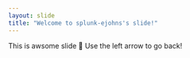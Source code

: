 ```yaml
---
layout: slide
title: "Welcome to splunk-ejohns's slide!"
---
```

This is awsome slide :tada:
Use the left arrow to go back!
